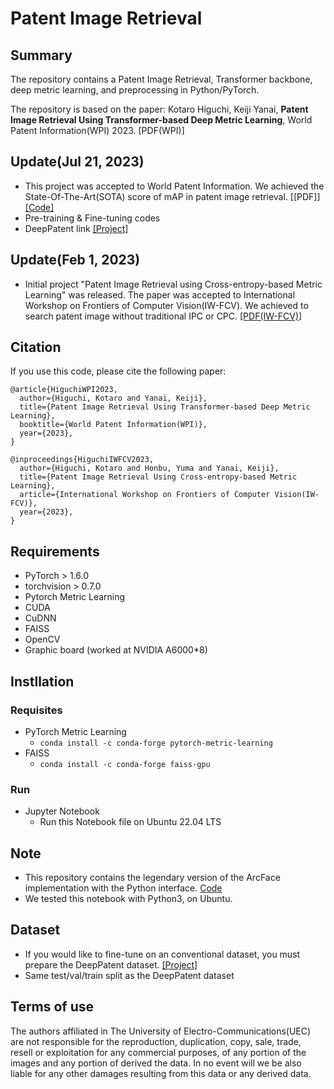 # Patent Image Retrieval
## Summary
The repository contains a Patent Image Retrieval, Transformer backbone, deep metric learning, and preprocessing in Python/PyTorch.

The repository is based on the paper: Kotaro Higuchi, Keiji Yanai, **Patent Image Retrieval Using Transformer-based Deep Metric Learning**, World Patent Information(WPI) 2023. [PDF(WPI)] 

## Update(Jul 21, 2023)
- This project was accepted to World Patent Information. We achieved the State-Of-The-Art(SOTA) score of mAP in patent image retrieval. [[PDF]] [[Code]](https://github.com/L4Clippers/Patent-Image-Retrieval-Transformer-DML/blob/main/20230110_ArcFace-DPat-SwinV2_v38_384RandCrop.ipynb)
- Pre-training & Fine-tuning codes
- DeepPatent link [[Project]](https://github.com/GoFigure-LANL/DeepPatent-dataset)

## Update(Feb 1, 2023)
- Initial project "Patent Image Retrieval using Cross-entropy-based Metric Learning" was released. The paper was accepted to International Workshop on Frontiers of Computer Vision(IW-FCV). We achieved to search patent image without traditional IPC or CPC. [[PDF(IW-FCV)]](https://iwfcv2023.github.io/assets/Poster/P1-6%20Patent%20Image%20Retrieval%20Using%20Cross-entropy-based%20Metric%20Learning_Kotaro%20Higuchi.pdf) 

## Citation
If you use this code, please cite the following paper:

```
@article{HiguchiWPI2023,
  author={Higuchi, Kotaro and Yanai, Keiji},
  title={Patent Image Retrieval Using Transformer-based Deep Metric Learning},
  booktitle={World Patent Information(WPI)},
  year={2023},
}

@inproceedings{HiguchiIWFCV2023,
  author={Higuchi, Kotaro and Honbu, Yuma and Yanai, Keiji},
  title={Patent Image Retrieval Using Cross-entropy-based Metric Learning},
  article={International Workshop on Frontiers of Computer Vision(IW-FCV)},
  year={2023},
}
```

## Requirements
- PyTorch > 1.6.0
- torchvision > 0.7.0
- Pytorch Metric Learning
- CUDA
- CuDNN
- FAISS
- OpenCV
- Graphic board (worked at NVIDIA A6000*8)

## Instllation
### Requisites
- PyTorch Metric Learning
  -  ``conda install -c conda-forge pytorch-metric-learning``
- FAISS
  -  ``conda install -c conda-forge faiss-gpu``
### Run
- Jupyter Notebook
  - Run this Notebook file on Ubuntu 22.04 LTS

## Note
- This repository contains the legendary version of the ArcFace implementation with the Python interface. [Code](https://github.com/ronghuaiyang/arcface-pytorch/blob/master/models/metrics.py)
- We tested this notebook with Python3, on Ubuntu.

## Dataset
- If you would like to fine-tune on an conventional dataset, you must prepare the DeepPatent dataset. [[Project]](https://github.com/GoFigure-LANL/DeepPatent-dataset)
- Same test/val/train split as the DeepPatent dataset

## Terms of use
The authors affiliated in The University of Electro-Communications(UEC) are not responsible for the reproduction, duplication, copy, sale, trade, resell or exploitation for any commercial purposes, of any portion of the images and any portion of derived the data. In no event will we be also liable for any other damages resulting from this data or any derived data.
